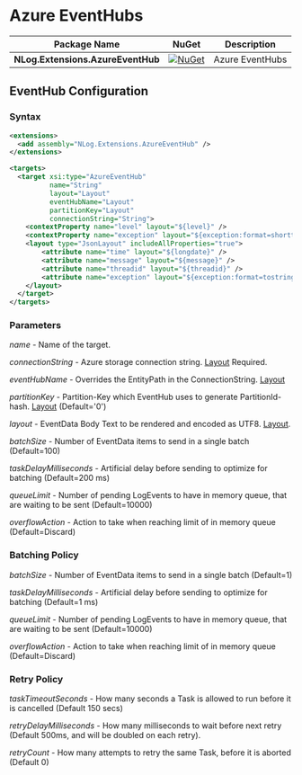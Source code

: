 # Azure EventHubs

| Package Name                          | NuGet                 | Description |
| ------------------------------------- | :-------------------: | ----------- |
| **NLog.Extensions.AzureEventHub**     | [![NuGet](https://img.shields.io/nuget/v/NLog.Extensions.AzureEventHub.svg)](https://www.nuget.org/packages/NLog.Extensions.AzureEventHub/) | Azure EventHubs |

## EventHub Configuration

### Syntax
```xml
<extensions>
  <add assembly="NLog.Extensions.AzureEventHub" /> 
</extensions>

<targets>
  <target xsi:type="AzureEventHub"
          name="String"
          layout="Layout"
          eventHubName="Layout"
          partitionKey="Layout"
          connectionString="String">
	<contextProperty name="level" layout="${level}" />
	<contextProperty name="exception" layout="${exception:format=shorttype}" includeEmptyValue="false" />
	<layout type="JsonLayout" includeAllProperties="true">
		<attribute name="time" layout="${longdate}" />
		<attribute name="message" layout="${message}" />
		<attribute name="threadid" layout="${threadid}" />
		<attribute name="exception" layout="${exception:format=tostring}" />
	</layout>
  </target>
</targets>
```

### Parameters

_name_ - Name of the target.

_connectionString_ - Azure storage connection string.  [Layout](https://github.com/NLog/NLog/wiki/Layouts) Required.

_eventHubName_ - Overrides the EntityPath in the ConnectionString. [Layout](https://github.com/NLog/NLog/wiki/Layouts)

_partitionKey_ - Partition-Key which EventHub uses to generate PartitionId-hash. [Layout](https://github.com/NLog/NLog/wiki/Layouts) (Default='0')

_layout_ - EventData Body Text to be rendered and encoded as UTF8. [Layout](https://github.com/NLog/NLog/wiki/Layouts). 

_batchSize_ - Number of EventData items to send in a single batch (Default=100)

_taskDelayMilliseconds_ - Artificial delay before sending to optimize for batching (Default=200 ms)

_queueLimit_ - Number of pending LogEvents to have in memory queue, that are waiting to be sent (Default=10000)

_overflowAction_ - Action to take when reaching limit of in memory queue (Default=Discard)

### Batching Policy

_batchSize_ - Number of EventData items to send in a single batch (Default=1)

_taskDelayMilliseconds_ - Artificial delay before sending to optimize for batching (Default=1 ms)

_queueLimit_ - Number of pending LogEvents to have in memory queue, that are waiting to be sent (Default=10000)

_overflowAction_ - Action to take when reaching limit of in memory queue (Default=Discard)

### Retry Policy

_taskTimeoutSeconds_ - How many seconds a Task is allowed to run before it is cancelled (Default 150 secs)

_retryDelayMilliseconds_ - How many milliseconds to wait before next retry (Default 500ms, and will be doubled on each retry).

_retryCount_ - How many attempts to retry the same Task, before it is aborted (Default 0)